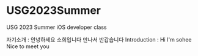 # USG2023Summer
USG 2023 Summer iOS developer class

자기소개 : 안녕하세요 소희입니다 만나서 반갑습니다
Introduction : Hi I'm sohee Nice to meet you
